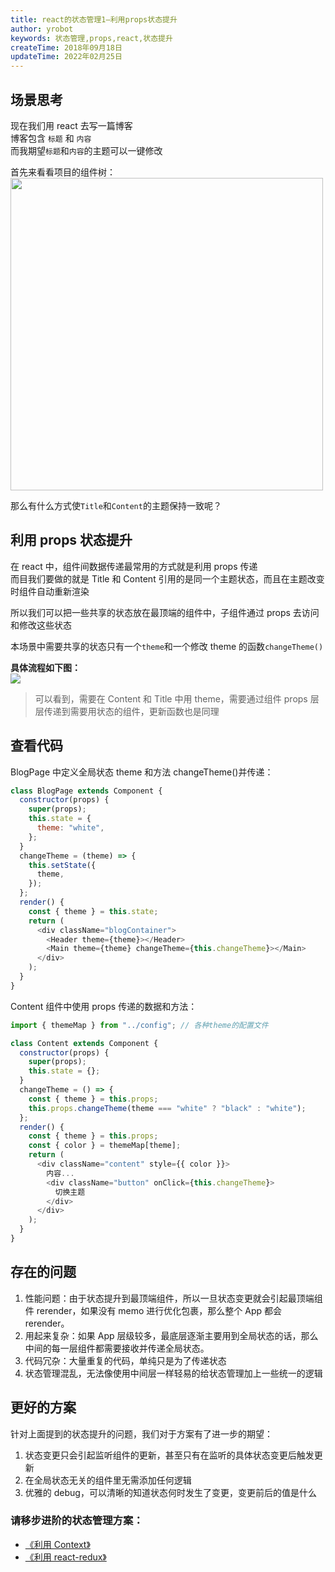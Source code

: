 ```yaml
---
title: react的状态管理1—利用props状态提升
author: yrobot
keywords: 状态管理,props,react,状态提升
createTime: 2018年09月18日
updateTime: 2022年02月25日
---
```


## 场景思考

现在我们用 react 去写一篇博客  
博客包含 `标题` 和 `内容`  
而我期望`标题`和`内容`的主题可以一键修改

首先来看看项目的组件树：  
<img src="https://gitee.com/yrobot/images/raw/master/2022-02-25/QiwCKp-15-35-08.png" width='500' />

那么有什么方式使`Title`和`Content`的主题保持一致呢？



## 利用 props 状态提升

在 react 中，组件间数据传递最常用的方式就是利用 props 传递  
而目我们要做的就是 Title 和 Content 引用的是同一个主题状态，而且在主题改变时组件自动重新渲染

所以我们可以把一些共享的状态放在最顶端的组件中，子组件通过 props 去访问和修改这些状态

本场景中需要共享的状态只有一个`theme`和一个修改 theme 的函数`changeTheme()`

**具体流程如下图：**  
![](https://gitee.com/yrobot/images/raw/master/2022-02-25/TnhgMb-15-46-48.png)

> 可以看到，需要在 Content 和 Title 中用 theme，需要通过组件 props 层层传递到需要用状态的组件，更新函数也是同理



## 查看代码

BlogPage 中定义全局状态 theme 和方法 changeTheme()并传递：

```js
class BlogPage extends Component {
  constructor(props) {
    super(props);
    this.state = {
      theme: "white",
    };
  }
  changeTheme = (theme) => {
    this.setState({
      theme,
    });
  };
  render() {
    const { theme } = this.state;
    return (
      <div className="blogContainer">
        <Header theme={theme}></Header>
        <Main theme={theme} changeTheme={this.changeTheme}></Main>
      </div>
    );
  }
}
```

Content 组件中使用 props 传递的数据和方法：

```js
import { themeMap } from "../config"; // 各种theme的配置文件

class Content extends Component {
  constructor(props) {
    super(props);
    this.state = {};
  }
  changeTheme = () => {
    const { theme } = this.props;
    this.props.changeTheme(theme === "white" ? "black" : "white");
  };
  render() {
    const { theme } = this.props;
    const { color } = themeMap[theme];
    return (
      <div className="content" style={{ color }}>
        内容...
        <div className="button" onClick={this.changeTheme}>
          切换主题
        </div>
      </div>
    );
  }
}
```



## 存在的问题

1. 性能问题：由于状态提升到最顶端组件，所以一旦状态变更就会引起最顶端组件 rerender，如果没有 memo 进行优化包裹，那么整个 App 都会 rerender。
2. 用起来复杂：如果 App 层级较多，最底层逐渐主要用到全局状态的话，那么中间的每一层组件都需要接收并传递全局状态。
3. 代码冗杂：大量重复的代码，单纯只是为了传递状态
4. 状态管理混乱，无法像使用中间层一样轻易的给状态管理加上一些统一的逻辑



## 更好的方案

针对上面提到的状态提升的问题，我们对于方案有了进一步的期望：

1. 状态变更只会引起监听组件的更新，甚至只有在监听的具体状态变更后触发更新
2. 在全局状态无关的组件里无需添加任何逻辑
3. 优雅的 debug，可以清晰的知道状态何时发生了变更，变更前后的值是什么

### 请移步进阶的状态管理方案：

- [《利用 Context》](./利用Context)
- [《利用 react-redux》](./利用react-redux)
